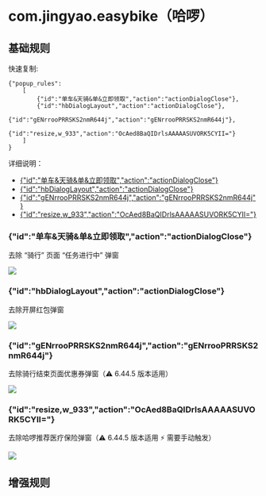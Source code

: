# com.jingyao.easybike（哈啰）

## 基础规则

快速复制:
```
{"popup_rules":
    [
        {"id":"单车&天骑&单&立即领取","action":"actionDialogClose"},
        {"id":"hbDialogLayout","action":"actionDialogClose"},
        {"id":"gENrrooPRRSKS2nmR644j","action":"gENrrooPRRSKS2nmR644j"},
        {"id":"resize,w_933","action":"OcAed8BaQIDrlsAAAAASUVORK5CYII="}
    ]
}
```
详细说明：
- [{"id":"单车&天骑&单&立即领取","action":"actionDialogClose"}](#id单车天骑单立即领取actionactiondialogclose)
- [{"id":"hbDialogLayout","action":"actionDialogClose"}](#idhbdialoglayoutactionactiondialogclose)
- [{"id":"gENrrooPRRSKS2nmR644j","action":"gENrrooPRRSKS2nmR644j"}](#idgenrrooprrsks2nmr644jactiongenrrooprrsks2nmr644j)
- [{"id":"resize,w_933","action":"OcAed8BaQIDrlsAAAAASUVORK5CYII="}](#idresizew_933actionocaed8baqidrlsaaaaasuvork5cyii)

### {"id":"单车&天骑&单&立即领取","action":"actionDialogClose"}
去除 “骑行” 页面 “任务进行中” 弹窗

![](./assets/骑行页面任务进行中弹窗.jpg)

### {"id":"hbDialogLayout","action":"actionDialogClose"}
去除开屏红包弹窗

![](./assets/开屏红包弹窗.jpg)

### {"id":"gENrrooPRRSKS2nmR644j","action":"gENrrooPRRSKS2nmR644j"}
去除骑行结束页面优惠券弹窗（⚠ 6.44.5 版本适用）

![](./assets/骑行结束页面优惠券弹窗.jpg)

### {"id":"resize,w_933","action":"OcAed8BaQIDrlsAAAAASUVORK5CYII="}
去除哈啰推荐医疗保险弹窗（⚠ 6.44.5 版本适用 ⚡ 需要手动触发）

![](./assets/哈啰推荐医疗保险弹窗.jpg)

## 增强规则
